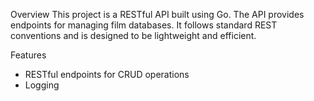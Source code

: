 Overview
This project is a RESTful API built using Go. The API provides endpoints for managing film databases. It follows standard REST conventions and is designed to be lightweight and efficient.

Features
- RESTful endpoints for CRUD operations
- Logging
